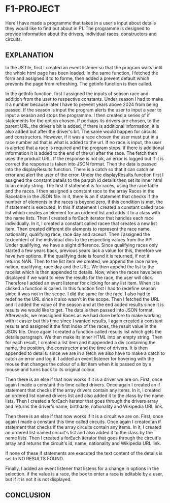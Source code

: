 # F1-PROJECT
Here I have made a programme that takes in a user's input about details they would like to find out about in F1. The programme is designed to provide information about the drivers, individual races, constructors and circuits.

## EXPLANATION
In the JS file, first I created an event listener so that the program waits until the whole html page has been loaded.
In the same function, I fetched the form and assigned it to to forme, then added a prevent default which prevents the page from refreshing. The getinfo function is then called.

In the getInfo function, first I assigned the inputs of season race and addition from the user to respective constants. Under season I had to make it a number because later I have to prevent years above 2024 from being passed. If the season is input the program alerts the user to input a year to input a season and stops the programme.
I then created a series of if statements for the option chosen. If perhaps its drivers are chosen, to the parent URL, the driver's bit is added, if there is additional information, it is also added but after the driver's bit. The same would happen for circuits and constructors. However, if it was a race chosen the user must put in a race number ad that is what is added to the url. If no race is input, the user is alerted that a race is required and the program stops. if there is additional information it is added to the end of the url after the race.
The fetch then uses the product URL. If the response is not ok, an error is logged but if it is correct the response is taken into JSON format. Then the data is passed into the displayResults function. There is a catch so that it can catch an error and alert the user of the error.
Under the displayResults function first I assigned the constant details to the paraph id details then set its inner html to an empty string.
The first if statement is for races, using the race table and the races. I then assigned a constant race to the array Races in the Racetable in the JSON file. In it, there is an if statement that checks if the number of elements in the races is beyond zero, if this condition is met, the if statement is executed. In this if statement I created a constant called race list which creates an element for an ordered list and adds it to a class with the name lists.
Then I created a forEach iterator that handles each race individually. In it, I created a constant called racee that creates a new list item. Then created different div elements to represent the race name, nationality, qualifying race, race day and raceurl. Then I assigned the textcontent of the individual divs to the respecting values from the API. Under qualifying, we have a slight difference. Since qualifying races only started a few years back, previous years lack a value for this, therefore we have two options. If the qualifying date is found it is returned, if not it returns NAN. Then to the list item we created, we append the race name, nation, qualifying, race day and the URL. We then append the list to the racelist which is then appended to details.
Now, when the races have been displayed if we want to view the results for the race, the user will click. Therefore I added an event listener for clicking for any list item. When it is clicked a function is called. In this function first I had to redefine season since it was not in the scope. I did the same for the race. I also had to redefine the URL since it also wasn't in the scope.
Then I fetched the URL and it added the value of the season and at the end added results since it is results we would like to get. The data is then passed into JSON format. Afterwards, we reassigned Races as we had done before to make working with it easier but this time since I wanted results, I again created a constant results and assigned it the first index of the races, the result value in the JSON file. Once again I created a function called results list which gets the details paragraph. We then make its inner HTML into an empty string. Then for each result, I created a list item and it appended a div containing the name, the position, the constructor and the time of drivers. It is then appended to details. since we are in a fetch we also have to make a catch to catch an error and log it.
I added an event listener for hovering with the mouse that changes the colour of a list item when it is passed on by a mouse and turns back to its original colour.

Then there is an else if that now works if it is a driver we are on. First, once again I  made a constant this time called drivers. Once again I created an if statement that checks if the array drivers contain any items. In it, I created an ordered list named drivers list and also added it to the class by the name lists.
Then I created a forEach iterator that goes through the drivers array and returns the driver's name, birthdate, nationality and Wikipedia URL link.


Then there is an else if that now works if it is a circuit we are on. First, once again I  made a constant this time called circuits. Once again I created an if statement that checks if the array circuits contain any items. In it, I created an ordered list named circuit's list and also added it to the class by the name lists.
Then I created a forEach iterator that goes through the circuit's array and returns the circuit's id, name, nationality and Wikipedia URL link.

If none of these if statements are executed the text content of the details is set to NO RESULTS FOUND.

Finally, I added an event listener that listens for a change in options in the selection. if the value is a race, the box to enter a race is editable by a user, but if it is not it is not displayed.

## CONCLUSION
